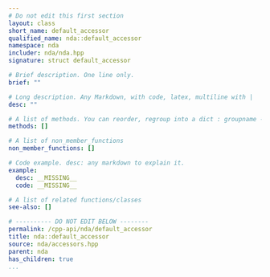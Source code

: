 ```yaml
---
# Do not edit this first section
layout: class
short_name: default_accessor
qualified_name: nda::default_accessor
namespace: nda
includer: nda/nda.hpp
signature: struct default_accessor

# Brief description. One line only.
brief: ""

# Long description. Any Markdown, with code, latex, multiline with |
desc: ""

# A list of methods. You can reorder, regroup into a dict : groupname -> list
methods: []

# A list of non_member_functions
non_member_functions: []

# Code example. desc: any markdown to explain it.
example:
  desc: __MISSING__
  code: __MISSING__

# A list of related functions/classes
see-also: []

# ---------- DO NOT EDIT BELOW --------
permalink: /cpp-api/nda/default_accessor
title: nda::default_accessor
source: nda/accessors.hpp
parent: nda
has_children: true
...
```


